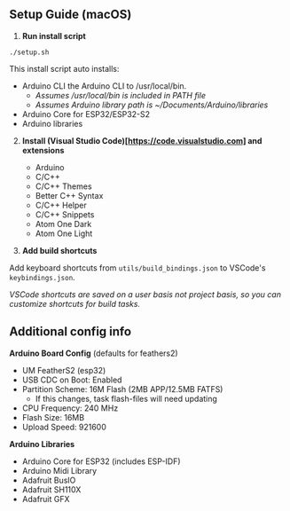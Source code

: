 ## Setup Guide (macOS)

1. **Run install script**
```
./setup.sh
```
This install script auto installs:

- Arduino CLI the Arduino CLI to /usr/local/bin.
    - *Assumes /usr/local/bin is included in PATH file*
    - *Assumes Arduino library path is ~/Documents/Arduino/libraries*
- Arduino Core for ESP32/ESP32-S2
- Arduino libraries

2. **Install (Visual Studio Code)[https://code.visualstudio.com] and extensions**

    - Arduino
    - C/C++
    - C/C++ Themes
    - Better C++ Syntax
    - C/C++ Helper
    - C/C++ Snippets
    - Atom One Dark
    - Atom One Light

3. **Add build shortcuts**

Add keyboard shortcuts from ```utils/build_bindings.json``` to VSCode's ```keybindings.json```. 

*VSCode shortcuts are saved on a user basis not project basis, so you can customize shortcuts for build tasks.*


## Additional config info

**Arduino Board Config** (defaults for feathers2)
- UM FeatherS2 (esp32)
- USB CDC on Boot: Enabled
- Partition Scheme: 16M Flash (2MB APP/12.5MB FATFS)
    - If this changes, task flash-files will need updating
- CPU Frequency: 240 MHz
- Flash Size: 16MB
- Upload Speed: 921600

**Arduino Libraries**
- Arduino Core for ESP32 (includes ESP-IDF)
- Arduino Midi Library
- Adafruit BusIO
- Adafruit SH110X
- Adafruit GFX
